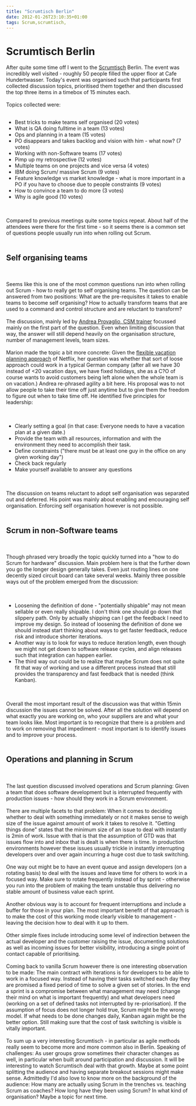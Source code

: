 ```yaml
---
title: "Scrumtisch Berlin"
date: 2012-01-26T23:10:35+01:00
tags: Scrum,scrumtisch,
---
```


# Scrumtisch Berlin


After quite some time off I went to the <a href="http://www.scrumtisch.net">Scrumtisch</a> Berlin. The event was 
incredibly well visited - roughly 50 people filled the upper floor at Cafe Hundertwasser. Today's event was organised 
such that participants first collected discussion topics, prioritised them together and then discussed the top three 
items in a timebox of 15 minutes each.<br><br>Topics collected were:<br><ul><br><li>Best tricks to make teams self 
organised (20 votes)<br><li>What is QA doing fulltime in a team (13 votes)<br><li>Ops and planning in a team (15 
votes)<br><li>PO disappears and takes backlog and vision with him - what now? (7 votes)<br><li>Working with 
non-Software teams (17 votes)<br><li>Pimp up my retrospective (12 votes)<br><li>Multiple teams on one projects and vice 
versa (4 votes)<br><li>IBM doing Scrum/ massive Scrum (9 votes)<br><li>Feature knowledge vs market knowledge - what is 
more important in a PO if you have to choose due to people constraints (9 votes)<br><li>How to convince a team to do 
more (3 votes)<br><li>Why is agile good (10 votes)<br></ul><br><br>Compared to previous meetings quite some topics 
repeat. About half of the attendees were there for the first time - so it seems there is a common set of questions 
people usually run into when rolling out Scrum.<br><br><h2>Self organising teams</h2><br><br>Seems like this is one of 
the most common questions run into when rolling out Scrum - how to really get to self organising teams. The question 
can be answered from two positions: What are the pre-requisites it takes to enable teams to become self organising? How 
to actually transform teams that are used to a command and control structure and are reluctant to transform?<br><br>The 
discussion, mainly led by <a href="http://www.agile42.com/training/csm-training-berlin-012012/">Andrea Provaglio, CSM 
trainer</a> focussed mainly on the first part of the question. Even when limiting discussion that way, the answer will 
still depend heavily on the organisation structure, number of management levels, team sizes.<br><br>Marion made the 
topic a bit more concrete: Given the <a 
href="http://www.telegraph.co.uk/finance/newsbysector/mediatechnologyandtelecoms/7945719/Netflix-lets-its-staff-take-as-
much-holiday-as-they-want-whenever-they-want-and-it-works.html">flexible vacation planning approach</a> of Netflix, her 
question was whether that sort of loose approach could work in a typical German company (after all we have 30 instead 
of <20 vacation days, we have fixed holidays, she as a C?O of course wants to avoid customers being left alone when the 
whole team is on vacation.) Andrea re-phrased agility a bit here. His proposal was to not allow people to take their 
time off just anytime but to give them the freedom to figure out when to take time off. He identified five principles 
for leadership:<br><br><ul><br><li>Clearly setting a goal (in that case: Everyone needs to have a vacation plan at a 
given date.)<br><li>Provide the team with all resources, information and with the environment they need to accomplish 
their task.<br><li>Define constraints ("there must be at least one guy in the office on any given working 
day")<br><li>Check back regularly<br><li>Make yourself available to answer any questions<br></ul><br><br>The discussion 
on teams reluctant to adopt self organisation was separated out and deferred. His point was mainly about enabling and 
encouraging self organisation. Enforcing self organisation however is not possible.<br><br><h2>Scrum in non-Software 
teams</h2><br><br>Though phrased very broadly the topic quickly turned into a "how to do Scrum for hardware" 
discussion. Main problem here is that the further down you go the longer design generally takes. Even just routing 
lines on one decently sized circuit board can take several weeks. Mainly three possible ways out of the problem emerged 
from the discussion:<br><br><ul><br><li>Loosening the definition of done - "potentially shipable" may not mean sellable 
or even really shipable. I don't think one should go down that slippery path. Only by actually shipping can I get the 
feedback I need to improve my design. So instead of loosening the definition of done we should instead start thinking 
about ways to get faster feedback, reduce risk and introduce shorter iterations.<br><li>Another way is to look for ways 
to reduce iteration length, even though we might not get down to software release cycles, and align releases such that 
integration can happen earlier.<br><li>The third way out could be to realize that maybe Scrum does not quite fit that 
way of working and use a different process instead that still provides the transparency and fast feedback that is 
needed (think Kanban).<br></ul><br><br>Overall the most important result of the discussion was that within 15min 
discussion the issues cannot be solved. After all the solution will depend on what exactly you are working on, who your 
suppliers are and what your team looks like. Most important is to recognize that there is a problem and to work on 
removing that impediment - most important is to identify issues and to improve your process.<br><br><h2>Operations and 
planning in Scrum</h2><br><br>The last question discussed involved operations and Scrum planning: Given a team that 
does software development but is interrupted frequently with production issues - how should they work in a Scrum 
environment.<br><br>There are multiple facets to that problem: When it comes to deciding whether to deal with something 
immediately or not it makes sense to weigh size of the issue against amount of work it takes to resolve it. "Getting 
things done" states that the minimum size of an issue to deal with instantly is 2min of work. Issue with that is that 
the assumption of GTD was that issues flow into and inbox that is dealt is when there is time. In production 
environments however these issues usually trickle in instantly interrupting developers over and over again incurring a 
huge cost due to task switching.<br><br>One way out might be to have an event queue and assign developers (on a 
rotating basis) to deal with the issues and leave time for others to work in a focused way. Make sure to rotate 
frequently instead of by sprint - otherwise you run into the problem of making the team unstable thus delivering no 
stable amount of business value each sprint.<br><br>Another obvious way is to account for frequent interruptions and 
include a buffer for those in your plan. The most important benefit of that approach is to make the cost of this 
working mode clearly visible to management - leaving the decision how to deal with it up to them.<br><br>Other simple 
fixes include introducing some level of indirection between the actual developer and the customer raising the issue, 
documenting solutions as well as incoming issues for better visibility, introducing a single point of contact capable 
of prioritising.<br><br>Coming back to vanilla Scrum however there is one interesting observation to be made: The main 
contract with iterations is for developers to be able to work in a focused way. Instead of having their tasks switched 
each day they are promised a fixed period of time to solve a given set of stories. In the end a sprint is a compromise 
between what management may need (change their mind on what is important frequently) and what developers need (working 
on a set of defined tasks not interrupted by re-priorisation). If the assumption of focus does not longer hold true, 
Scrum might be the wrong model. If what needs to be done changes daily, Kanban again might be the better option. Still 
making sure that the cost of task switching is visible is vitally important.<br><br>To sum up a very interesting 
Scrumtisch - in particular as agile methods really seem to become more and more common also in Berlin. Speaking of 
challenges: As user groups grow sometimes their character changes as well, in particular when built around 
participation and discussion. It will be interesting to watch Scrumtisch deal with that growth. Maybe at some point 
splitting the audience and having separate breakout sessions might make sense. Admittedly I'd also love to know more on 
the background of the audience: How many are actually using Scrum in the trenches vs. teaching Scrum as coaches? How 
long have they been using Scrum? In what kind of organisation? Maybe a topic for next time.<br>
